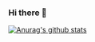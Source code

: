 ### Hi there 👋

[![Anurag's github stats](https://github-readme-stats.vercel.app/api?username=andreademartino)](https://github.com/anuraghazra/github-readme-stats)

<!--
**AndreaDeMartino/AndreaDeMartino** is a ✨ _special_ ✨ repository because its `README.md` (this file) appears on your GitHub profile.

Here are some ideas to get you started:

- 🔭 I’m currently working on ...
- 🌱 I’m currently learning ...
- 👯 I’m looking to collaborate on ...
- 🤔 I’m looking for help with ...
- 💬 Ask me about ...
- 📫 How to reach me: ...
- 😄 Pronouns: ...
- ⚡ Fun fact: ...
-->
